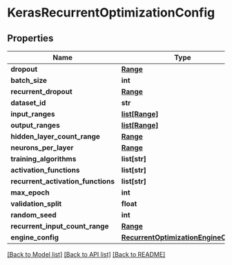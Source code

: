 # KerasRecurrentOptimizationConfig

## Properties
Name | Type | Description | Notes
------------ | ------------- | ------------- | -------------
**dropout** | [**Range**](Range.md) |  | [optional] 
**batch_size** | **int** |  | [optional] 
**recurrent_dropout** | [**Range**](Range.md) |  | [optional] 
**dataset_id** | **str** |  | [optional] 
**input_ranges** | [**list[Range]**](Range.md) |  | [optional] 
**output_ranges** | [**list[Range]**](Range.md) |  | [optional] 
**hidden_layer_count_range** | [**Range**](Range.md) |  | [optional] 
**neurons_per_layer** | [**Range**](Range.md) |  | [optional] 
**training_algorithms** | **list[str]** |  | [optional] 
**activation_functions** | **list[str]** |  | [optional] 
**recurrent_activation_functions** | **list[str]** |  | [optional] 
**max_epoch** | **int** |  | 
**validation_split** | **float** |  | 
**random_seed** | **int** |  | [optional] 
**recurrent_input_count_range** | [**Range**](Range.md) |  | [optional] 
**engine_config** | [**RecurrentOptimizationEngineConfig**](RecurrentOptimizationEngineConfig.md) |  | [optional] 

[[Back to Model list]](../README.md#documentation-for-models) [[Back to API list]](../README.md#documentation-for-api-endpoints) [[Back to README]](../README.md)


